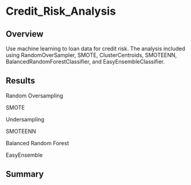 # Credit_Risk_Analysis

## Overview
Use machine learning to loan data for credit risk.  The analysis included using RandomOverSampler, SMOTE, ClusterCentroids, SMOTEENN, BalancedRandomForestClassifier, and EasyEnsembleClassifier.

## Results
Random Oversampling

SMOTE

Undersampling

SMOTEENN

Balanced Random Forest

EasyEnsemble

## Summary
